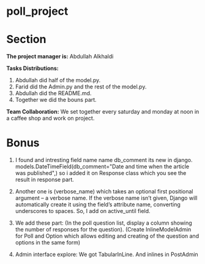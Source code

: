 # poll_project

# Section


**The project manager is:**
 Abdullah Alkhaldi

**Tasks Distributions:**
1. Abdullah did half of the model.py. 
2. Farid did the Admin.py and the rest of the model.py.
3. Abdullah did the README.md.
4. Together we did the bouns part.


****Team Collaboration:****
We set together every saturday and monday at noon in a caffee shop and work on project.

# Bonus

1. I found and intresting field name name db_comment its new in django. models.DateTimeField(db_comment="Date and time when the article was published",)  so i added it on Response class which you see the result in response part.

2. Another one is (verbose_name) which takes an optional first positional argument – a verbose name. If the verbose name isn’t given, Django will automatically create it using the field’s attribute name, converting underscores to spaces. So, I add on active_until field.

3. We add these part:
(In the poll question list, display a column showing the number of responses for the question). 
(Create InlineModelAdmin for Poll and Option which allows editing and creating of the question and options in the same form)

4. Admin interface explore: 
We got TabularInLine. 
And inlines in PostAdmin